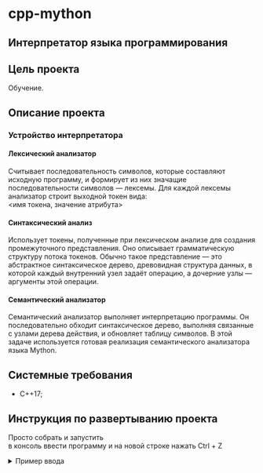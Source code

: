 # cpp-mython
## Интерпретатор языка программирования

## Цель проекта
Обучение.  

## Описание проекта
### Устройство интерпретатора
#### Лексический анализатор  
Считывает последовательность символов, которые составляют исходную программу, и формирует из них значащие последовательности символов — лексемы.
Для каждой лексемы анализатор строит выходной токен вида:  
<имя токена, значение атрибута> 
#### Синтаксический анализ  
Использует токены, полученные при лексическом анализе для создания промежуточного представления.
Оно описывает грамматическую структуру потока токенов. Обычно такое представление — это абстрактное синтаксическое дерево,
древовидная структура данных, в которой каждый внутренний узел задаёт операцию, а дочерние узлы — аргументы этой операции.
#### Семантический анализатор  
Семантический анализатор выполняет интерпретацию программы.
Он последовательно обходит синтаксическое дерево, выполняя связанные с узлами дерева действия, и обновляет таблицу символов.
В этой задаче используется готовая реализация семантического анализатора языка Mython.

## Cистемные требования
- С++17;

## Инструкция по развертыванию проекта
Просто собрать и запустить  
в консоль ввести программу и на новой строке нажать Ctrl + Z
<details><summary>Пример ввода</summary>
  
~~~
class Counter:
  def __init__():
    self.value = 0

  def add():
    self.value = self.value + 1

class Dummy:
  def do_add(counter):
    counter.add()

x = Counter()
y = x

x.add()
y.add()

print x.value

d = Dummy()
d.do_add(x)

print y.value
~~~
</details>

